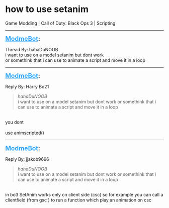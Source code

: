 # how to use setanim
Game Modding | Call of Duty: Black Ops 3 | Scripting

---
<strong style="font-size: 1.4em;"><span style="text-decoration: underline;text-decoration-color: #34a7f9;"><span style="color:#34a7f9;">ModmeBot</span></span>:</strong>

<p>Thread By: hahaDuNOOB<br />i want to use on a model setanim but dont work <br />or somethink that i can use to animate a script and move it in a loop</p>

---
<strong style="font-size: 1.4em;"><span style="text-decoration: underline;text-decoration-color: #34a7f9;"><span style="color:#34a7f9;">ModmeBot</span></span>:</strong>

<p>Reply By: Harry Bo21<br /><blockquote><em>hahaDuNOOB</em><br />i want to use on a model setanim but dont work  or somethink that i can use to animate a script and move it in a loop</blockquote><br /> you dont<br /> <br />use animscripted()</p>

---
<strong style="font-size: 1.4em;"><span style="text-decoration: underline;text-decoration-color: #34a7f9;"><span style="color:#34a7f9;">ModmeBot</span></span>:</strong>

<p>Reply By: jjakob9696<br /><blockquote><em>hahaDuNOOB</em><br />i want to use on a model setanim but dont work  or somethink that i can use to animate a script and move it in a loop</blockquote><br />in bo3 SetAnim works only on client side (csc) so for example you can call a clientfield (from gsc ) to run a function which play an animation on csc</p>
